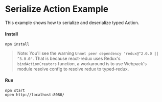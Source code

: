 # Serialize Action Example

This example shows how to serialize and deserialize typed Action.

#### Install
```
npm install
```

> Note: You'll see the warning `Unmet peer dependency "redux@^2.0.0 || ^3.0.0"`. That is because react-redux uses Redux's `bindActionCreators` function, a workaround is to use Webpack's module resolve config to resolve redux to typed-redux.

#### Run
```
npm start
open http://localhost:8080/
```
